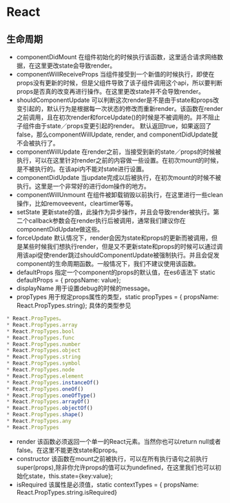 # React 

## 生命周期
- componentDidMount 在组件初始化的时候执行该函数，这里适合请求网络数据，在这里更改state会导致render。
- componentWillReceiveProps 当组件接受到一个新值的时候执行，即使在props没有更新的时候，但是父组件导致了该子组件调用这个api，所以要判断props是否真的改变再进行操作。在这里更改state并不会导致render。
- shouldComponentUpdate 可以判断这次render是不是由于state和props改变引起的，默认行为是根据每一次状态的修改而重新render。该函数在render之前调用，且在初次render和forceUpdate()的时候是不被调用的。并不阻止子组件由于state／props变更引起的render。
	    默认返回true，如果返回了false，那么componentWillUpdate, render, and componentDidUpdate就不会被执行了。
- componentWillUpdate 在render之前，当接受到新的state／props的时候被执行，可以在这里针对render之前的内容做一些设置。在初次mount的时候，是不被执行的。在该api内不能对state进行设置。
- componentDidUpdate 当update完成以后被执行，在初次mount的时候不被执行。这里是一个非常好的进行dom操作的地方。
- componentWillUnmount 在组件被卸载销毁以前执行，在这里进行一些clean操作，比如removeevent，cleartimer等等。
- setState 更新state的值，此操作为异步操作，并且会导致render被执行。第二个callback参数会在render执行后被调用，通常我们建议你在componentDidUpdate做这些。
- forceUpdate 默认情况下，render会因为state和props的更新而被调用，但是某些时候我们想执行render，但是又不更新state和props的时候可以通过调用该api促使render跳过shouldComponentUpdate被强制执行。并且会促发component的生命周期函数。一般情况下，我们不建议使用该函数。
- defaultProps 指定一个component的props的默认值，在es6语法下 static defaultProps = { propsName: value};
- displayName 用于设置debug的时候的message。
- propTypes 用于规定props属性的类型，static propTypes = { propsName: React.PropTypes.string}; 具体的类型参见
```js
* React.PropTypes。
* React.PropTypes.array
* React.PropTypes.bool
* React.PropTypes.func
* React.PropTypes.number
* React.PropTypes.object
* React.PropTypes.string
* React.PropTypes.symbol
* React.PropTypes.node
* React.PropTypes.element
* React.PropTypes.instanceOf()
* React.PropTypes.oneOf()
* React.PropTypes.oneOfType()
* React.PropTypes.arrayOf()
* React.PropTypes.objectOf()
* React.PropTypes.shape()
* React.PropTypes.any
* React.PropTypes
```
- render 该函数必须返回一个单一的React元素。当然你也可以return null或者false。在这里不能更改state和props。
- constructor 该函数在mount之前被执行，可以在所有执行语句之前执行super(props),除非你允许props的值可以为undefined，在这里我们也可以初始化state，this.state={key:value};
- isRequired 该属性是必须值，static contextTypes = { propsName: React.PropTypes.string.isRequired}

